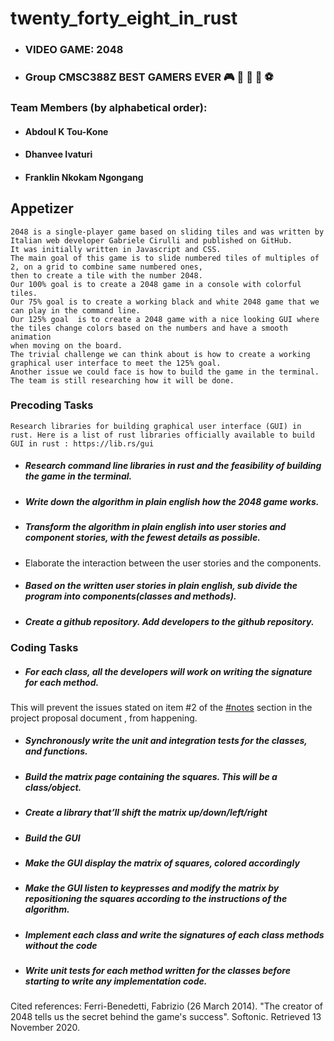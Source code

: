 # twenty_forty_eight_in_rust  
- ### VIDEO GAME: 2048
- ### Group CMSC388Z BEST GAMERS EVER 🎮 👾 🏀 🏈 ⚽

### Team Members (by alphabetical order): 
- #### Abdoul K Tou-Kone
- #### Dhanvee Ivaturi 
- #### Franklin Nkokam Ngongang

## Appetizer
    2048 is a single-player game based on sliding tiles and was written by Italian web developer Gabriele Cirulli and published on GitHub. 
    It was initially written in Javascript and CSS. 
    The main goal of this game is to slide numbered tiles of multiples of 2, on a grid to combine same numbered ones, 
    then to create a tile with the number 2048.
    Our 100% goal is to create a 2048 game in a console with colorful tiles. 
    Our 75% goal is to create a working black and white 2048 game that we can play in the command line. 
    Our 125% goal  is to create a 2048 game with a nice looking GUI where the tiles change colors based on the numbers and have a smooth animation 
    when moving on the board.
    The trivial challenge we can think about is how to create a working graphical user interface to meet the 125% goal. 
    Another issue we could face is how to build the game in the terminal. The team is still researching how it will be done.
    
### Precoding Tasks
    Research libraries for building graphical user interface (GUI) in rust. Here is a list of rust libraries officially available to build GUI in rust : https://lib.rs/gui
- ##### Research command line libraries in rust and the feasibility of building the game in the terminal.
- ##### Write down the algorithm in plain english how the 2048 game works.
- ##### Transform the algorithm in plain english into user stories and component stories, with the fewest details as possible. 
- Elaborate the interaction between the user stories and the components.
- ##### Based on the written user stories in plain english, sub divide the program into components(classes and methods).
- ##### Create a github repository.  Add developers to the github repository.

### Coding Tasks
- ##### For each class, all the developers will work on writing the signature for each method. 
This will prevent the issues stated on item #2 of the [#notes](https://github.com/cmsc388z/lectures/blob/main/lecture-8.md#project-introduction) section in the project proposal document , from happening. 
- ##### Synchronously write the unit and integration tests for the classes, and functions.  
- ##### Build the matrix page containing the squares. This will be a class/object.
- ##### Create a library that’ll shift the matrix up/down/left/right
- ##### Build the GUI
- ##### Make the GUI display the matrix of squares, colored accordingly
- ##### Make the GUI listen to keypresses and modify the matrix by repositioning the squares according to the instructions of the algorithm.
- ##### Implement each class and write the signatures of each class methods without the code
- ##### Write unit tests for each method written for the classes before starting to write any implementation code.


Cited references: 
Ferri-Benedetti, Fabrizio (26 March 2014). "The creator of 2048 tells us the secret behind the game's success". Softonic. Retrieved 13 November 2020.
